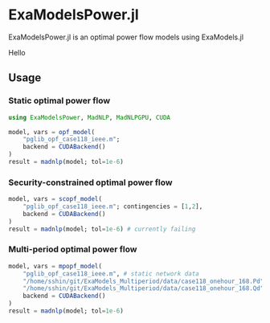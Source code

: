 # ExaModelsPower.jl
ExaModelsPower.jl is an optimal power flow models using ExaModels.jl

Hello

## Usage
### Static optimal power flow
```julia
using ExaModelsPower, MadNLP, MadNLPGPU, CUDA

model, vars = opf_model(
    "pglib_opf_case118_ieee.m";
    backend = CUDABackend()
)
result = madnlp(model; tol=1e-6)
```

### Security-constrained optimal power flow
```julia
model, vars = scopf_model(
    "pglib_opf_case118_ieee.m"; contingencies = [1,2],
    backend = CUDABackend()
)
result = madnlp(model; tol=1e-6) # currently failing
```

### Multi-period optimal power flow
```julia
model, vars = mpopf_model(
    "pglib_opf_case118_ieee.m", # static network data
    "/home/sshin/git/ExaModels_Multiperiod/data/case118_onehour_168.Pd", # dynamic load data
    "/home/sshin/git/ExaModels_Multiperiod/data/case118_onehour_168.Qd"; # dynamic load data
    backend = CUDABackend()
)
result = madnlp(model; tol=1e-6)
```
